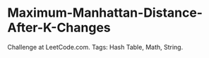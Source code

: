 # Maximum-Manhattan-Distance-After-K-Changes
Challenge at LeetCode.com. Tags: Hash Table, Math, String.
